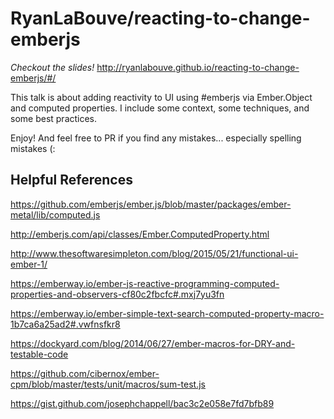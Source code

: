 # RyanLaBouve/reacting-to-change-emberjs

_Checkout the slides!_
http://ryanlabouve.github.io/reacting-to-change-emberjs/#/

This talk is about adding reactivity to UI using #emberjs via Ember.Object and
computed properties. I include some context, some techniques, and some best
practices.

Enjoy! And feel free to PR if you find any mistakes... especially spelling
mistakes (:

## Helpful References

https://github.com/emberjs/ember.js/blob/master/packages/ember-metal/lib/computed.js

http://emberjs.com/api/classes/Ember.ComputedProperty.html

http://www.thesoftwaresimpleton.com/blog/2015/05/21/functional-ui-ember-1/

https://emberway.io/ember-js-reactive-programming-computed-properties-and-observers-cf80c2fbcfc#.mxj7yu3fn

https://emberway.io/ember-simple-text-search-computed-property-macro-1b7ca6a25ad2#.vwfnsfkr8

https://dockyard.com/blog/2014/06/27/ember-macros-for-DRY-and-testable-code

https://github.com/cibernox/ember-cpm/blob/master/tests/unit/macros/sum-test.js

https://gist.github.com/josephchappell/bac3c2e058e7fd7bfb89
